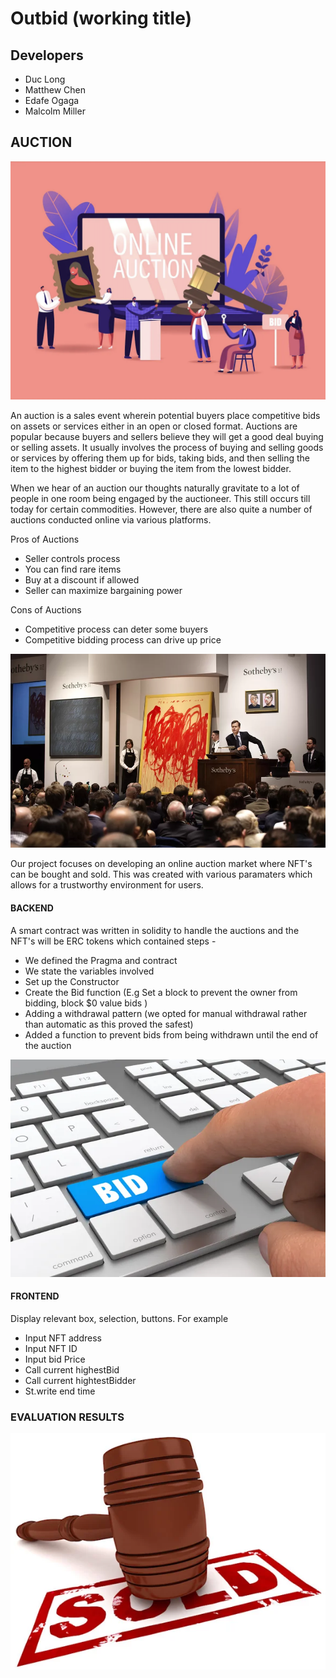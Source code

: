 # Outbid (working title)

## Developers

- Duc Long
- Matthew Chen
- Edafe Ogaga
- Malcolm Miller

## AUCTION 

![alt=""](images/Auction.png)

An auction is a sales event wherein potential buyers place competitive bids on assets or services either in an open or closed format. Auctions are popular because buyers and sellers believe they will get a good deal buying or selling assets. It usually involves the process of buying and selling goods or services by offering them up for bids, taking bids, and then selling the item to the highest bidder or buying the item from the lowest bidder.

When we hear of an auction our thoughts naturally gravitate to a lot of people in one room being engaged by the auctioneer. This still occurs till today for certain commodities. However, there are also quite a number of auctions conducted online via various platforms.

Pros of Auctions
- Seller controls process
- You can find rare items 
- Buy at a discount if allowed 
- Seller can maximize bargaining power 

Cons of Auctions
- Competitive process can deter some buyers
- Competitive bidding process can drive up price


![alt=""](images/traditional_auction.png)

Our project focuses on developing an online auction market where NFT's can be bought and sold.
This was created with various paramaters which allows for a trustworthy environment for users.

#### BACKEND
A smart contract was written in solidity to handle the auctions and the NFT's will be ERC tokens which contained steps -
- We defined the Pragma and contract
- We state the variables involved 
- Set up the Constructor 
- Create the Bid function (E.g Set a block to prevent the owner from bidding, block $0 value bids )
- Adding a withdrawal pattern (we opted for manual withdrawal rather than automatic as this proved the safest)
- Added a function to prevent bids from being withdrawn until the end of the auction


![alt=""](images/bid.png)


#### FRONTEND

Display relevant box, selection, buttons. For example 
- Input NFT address
- Input NFT ID
- Input bid Price
- Call current highestBid
- Call current hightestBidder
- St.write end time









### EVALUATION RESULTS 




![alt=""](images/sold.png)